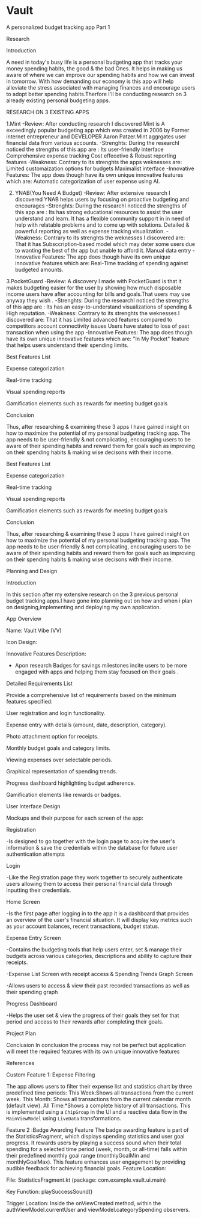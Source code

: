 # Vault
A personalized budget tracking app Part 1

Research

Introduction

A need in today's busy life is a personal budgeting app that tracks your money spending habits, the good & the bad Ones. It helps in making us aware of where we can improve our spending habits and how we can invest in tomorrow. With how demanding our economy is this app will help alleviate the stress associated with managing finances and encourage users to adopt better spending habits.Therfore I'll be conducting research on 3 already existing personal budgeting apps.  

RESEARCH ON 3 EXISTING APPS

1.Mint
-Review: After conducting research I discovered Mint is A exceedingly popular budgeting app which was created in 2006 by Former internet entrepreneur and DEVELOPER Aaron Patzer.Mint aggrgates user financial data from various accounts.
-Strenghts: During the researchI noticed the strengths of this app are :
Its user-friendly interface
Comprehensive expense tracking
Cost effecetive & 	Robust reporting  features
-Weakness: Contrary to its strenghts the apps weknesses are:
Limited customaization options for budgets
Maximalist interface
-Innovative Features: The app does though have its own unique innovative features which are:
Automatic categorization of user expense using AI.

2. YNAB(You Need A Budget)
-Review: After extensive research I discovered YNAB helps users by focusing on proactive budgeting and encourages
-Strenghts: During the researchI noticed the strengths of this app are :
Its has strong educational resources to assist the user understand and learn.
It has a flexible community support in in need of help with relatable problems and to come up with solutions.
Detailed & powerful reporting as well as expense tracking visualization.
-Weakness: Contrary to its strenghts the weknesses I discovered are:
That it has Subsccription-based model which may deter some users due to wanting the best of thr app but unable to afford it.
Manual data entry
-Innovative Features: The app does though have its own unique innovative features which are:
Real-Time tracking of spending against budgeted amounts.

3.PocketGuard
-Review: A discovery I made with PocketGuard is that it makes budgeting easier for the user by showing how much disposable income users have after accounting for bills and goals.That users may use anyway they wish .
-Strenghts: During the researchI noticed the strengths of this app are :
Its has an easy-to-understand visualizations of spending & High reputation. 
-Weakness: Contrary to its strenghts the weknesses I discovered are:
That it has Limited advanced features compared to competitors account connectivity issues
Users have stated to loss of past transaction when using the app
-Innovative Features: The app does though have its own unique innovative features which are:
"In My Pocket" feature that helps users understand their spending limits. 

Best Features List 

Expense categorization 

Real-time tracking 

Visual spending reports 

Gamification elements such as rewards for meeting budget goals 

Conclusion 

Thus, after researching & examining these 3 apps I have gained insight on how to maximize the potential of my personal budgeting tracking app. The app needs to be user-friendly & not complicating, encouraging users to be aware of their spending habits and reward them for goals such as improving on their spending habits & making wise decisons with their income. 



Best Features List 

Expense categorization 

Real-time tracking 

Visual spending reports 

Gamification elements such as rewards for meeting budget goals 

Conclusion 

Thus, after researching & examining these 3 apps I have gained insight on how to maximize the potential of my personal budgeting tracking app. The app needs to be user-friendly & not complicating, encouraging users to be aware of their spending habits and reward them for goals such as improving on their spending habits & making wise decisons with their income. 


Planning and Design  

Introduction 

In this section after my extensive research on the 3 previous personal budget tracking apps.I have gone into planning out on how and when i plan on designing,implementing and deploying my own application.

App Overview 

Name: Vault Vibe (VV) 

Icon Design: 

  

Innovative Features Description:  

- Apon research Badges for savings milestones incite users to be more engaged with apps and helping them stay focused on their goals . 

Detailed Requirements List 

Provide a comprehensive list of requirements based on the minimum features specified: 

User registration and login functionality. 

Expense entry with details (amount, date, description, category). 

Photo attachment option for receipts. 

Monthly budget goals and category limits. 

Viewing expenses over selectable periods. 

Graphical representation of spending trends. 

Progress dashboard highlighting budget adherence. 

Gamification elements like rewards or badges. 

User Interface Design 

Mockups and their purpose for each screen of the app: 


Registration 

-Is designed to go together with the login page to acquire the user's information & save the credentials within the database for future user authentication attempts 

Login 

-Like the Registration page they work together to securely authenticate users allowing them to access their personal financial data through inputting their credentials. 


Home Screen 

-Is the first page after logging in to the app it is a dashboard that provides an overview of the user's financial situation. It will display key metrics such as your account balances, recent transactions, budget status. 

 
Expense Entry Screen 

-Contains the budgeting tools that help users enter, set & manage their budgets across various categories, descriptions and ability to capture their receipts. 

-Expense List Screen with receipt access & Spending Trends Graph Screen 

-Allows users to access & view their past recorded transactions as well as their spending graph 

Progress Dashboard 

-Helps the user set & view the progress of their goals they set for that period and access to their rewards after completing their goals.

Project Plan 

Conclusion 
In conclusion the process may not be perfect but application will meet the required features with its own unique innovative features

References 

 
Custom Feature 1: Expense Filtering

The app allows users to filter their expense list and statistics chart by three predefined time periods:
This Week:Shows all transactions from the current week.
This Month: Shows all transactions from the current calendar month (default view).
All Time:*Shows a complete history of all transactions.
This is implemented using a `ChipGroup` in the UI and a reactive data flow in the `MainViewModel` using `LiveData` transformations.

Feature 2 :Badge Awarding Feature
The badge awarding feature is part of the StatisticsFragment, which displays spending statistics and user goal progress. It rewards users by playing a success sound when their total spending for a selected time period (week, month, or all-time) falls within their predefined monthly goal range (monthlyGoalMin and monthlyGoalMax). This feature enhances user engagement by providing audible feedback for achieving financial goals.
Feature Location:

File: StatisticsFragment.kt (package: com.example.vault.ui.main)

Key Function: playSuccessSound()

Trigger Location: Inside the onViewCreated method, within the authViewModel.currentUser and viewModel.categorySpending observers.
